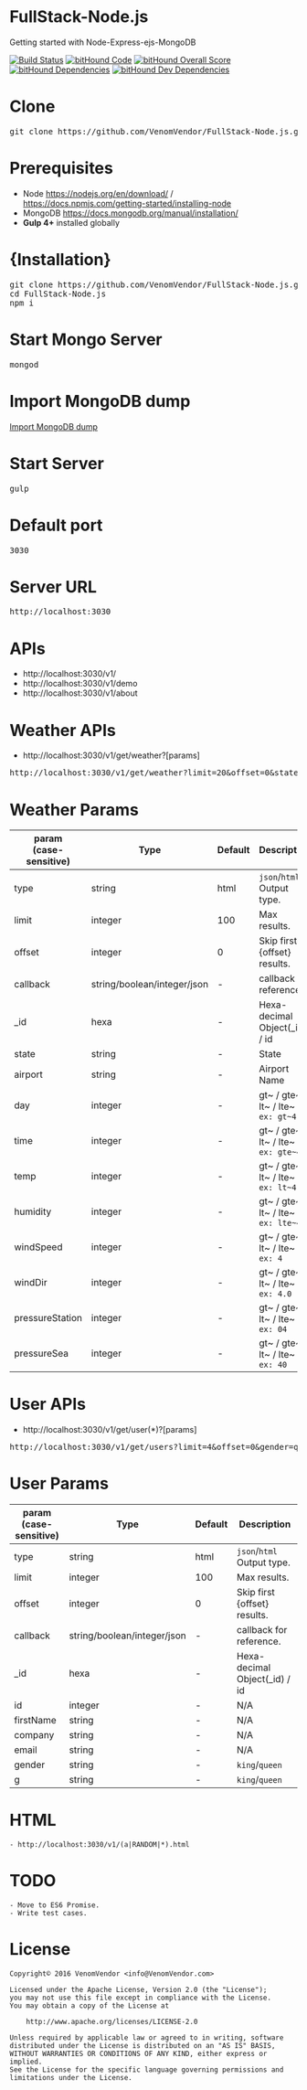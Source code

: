 # FullStack-Node.js
  Getting started with Node-Express-ejs-MongoDB

[![Build Status](https://travis-ci.org/VenomVendor/FullStack-Node.js.svg?branch=develop)](https://travis-ci.org/VenomVendor/FullStack-Node.js) [![bitHound Code](https://www.bithound.io/github/VenomVendor/FullStack-Node.js/badges/code.svg)](https://www.bithound.io/github/VenomVendor/FullStack-Node.js) [![bitHound Overall Score](https://www.bithound.io/github/VenomVendor/FullStack-Node.js/badges/score.svg)](https://www.bithound.io/github/VenomVendor/FullStack-Node.js) [![bitHound Dependencies](https://www.bithound.io/github/VenomVendor/FullStack-Node.js/badges/dependencies.svg)](https://www.bithound.io/github/VenomVendor/FullStack-Node.js/develop/dependencies/npm) [![bitHound Dev Dependencies](https://www.bithound.io/github/VenomVendor/FullStack-Node.js/badges/devDependencies.svg)](https://www.bithound.io/github/VenomVendor/FullStack-Node.js/develop/dependencies/npm)

# Clone
<pre>git clone https://github.com/VenomVendor/FullStack-Node.js.git</pre>

# Prerequisites
 - Node https://nodejs.org/en/download/ / https://docs.npmjs.com/getting-started/installing-node
 - MongoDB https://docs.mongodb.org/manual/installation/
 - **Gulp 4+** installed globally

# {Installation}
<pre>
git clone https://github.com/VenomVendor/FullStack-Node.js.git
cd FullStack-Node.js
npm i
</pre>

# Start Mongo Server
<pre>mongod</pre>

# Import MongoDB dump
<a href="dump">Import MongoDB dump</a>

# Start Server
<pre>gulp</pre>

# Default port
<pre>3030</pre>

# Server URL
<pre>http://localhost:3030</pre>

# APIs
 - http://localhost:3030/v1/
 - http://localhost:3030/v1/demo
 - http://localhost:3030/v1/about

# Weather APIs
 - http://localhost:3030/v1/get/weather?[params]

<pre>http://localhost:3030/v1/get/weather?limit=20&offset=0&state=Vermont&temp=lte~39&windSpeed=gt~4.00000&windDir=lt~180&humidity=gte~60</pre>
 
# Weather Params
param<br>(case-sensitive) | Type | Default | Description
------ | ---- | ------- | -----------
type | string | html | `json`/`html` Output type.
limit | integer | 100 | Max results.
offset | integer | 0 | Skip first {offset} results.
callback | string/boolean/integer/json | - | callback for reference.
_id | hexa  | - | Hexa-decimal Object(_id) / id
state | string | - | State
airport | string | - | Airport Name
day | integer | - | gt~ / gte~ / lt~ / lte~ `ex: gt~4`
time | integer | - | gt~ / gte~ / lt~ / lte~ `ex: gte~4`
temp  | integer | - | gt~ / gte~ / lt~ / lte~ `ex: lt~4`
humidity | integer | - | gt~ / gte~ / lt~ / lte~ `ex: lte~4`
windSpeed | integer | - | gt~ / gte~ / lt~ / lte~ `ex: 4`
windDir | integer | - | gt~ / gte~ / lt~ / lte~ `ex: 4.0`
pressureStation | integer | - | gt~ / gte~ / lt~ / lte~ `ex: 04`
pressureSea | integer | - | gt~ / gte~ / lt~ / lte~ `ex: 40`

# User APIs
 - http://localhost:3030/v1/get/user(*)?[params]

<pre>http://localhost:3030/v1/get/users?limit=4&offset=0&gender=queen</pre>
 
# User Params
param<br>(case-sensitive) | Type | Default | Description
------ | ---- | ------- | -----------
type | string | html | `json`/`html` Output type.
limit | integer | 100 | Max results.
offset | integer | 0 | Skip first {offset} results.
callback | string/boolean/integer/json | - | callback for reference.
_id | hexa  | - | Hexa-decimal Object(_id) / id
id | integer  | - | N/A
firstName | string | - | N/A
company | string | - | N/A
email | string | - | N/A
gender | string | - | `king`/`queen`
g | string | - | `king`/`queen`

# HTML
    - http://localhost:3030/v1/(a|RANDOM|*).html

# TODO
    - Move to ES6 Promise.
    - Write test cases.

# License
    Copyright© 2016 VenomVendor <info@VenomVendor.com>
    
    Licensed under the Apache License, Version 2.0 (the "License");
    you may not use this file except in compliance with the License.
    You may obtain a copy of the License at
    
        http://www.apache.org/licenses/LICENSE-2.0
    
    Unless required by applicable law or agreed to in writing, software
    distributed under the License is distributed on an "AS IS" BASIS,
    WITHOUT WARRANTIES OR CONDITIONS OF ANY KIND, either express or implied.
    See the License for the specific language governing permissions and
    limitations under the License.
